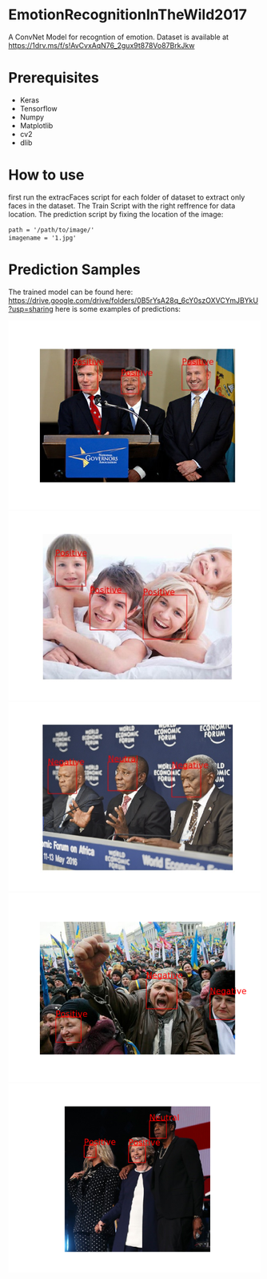 # EmotionRecognitionInTheWild2017
A ConvNet Model for recogntion of emotion.
Dataset is available at https://1drv.ms/f/s!AvCvxAqN76_2gux9t878Vo87BrkJkw

# Prerequisites
- Keras
- Tensorflow
- Numpy
- Matplotlib
- cv2
- dlib

# How to use
first run the extracFaces script for each folder of dataset to extract only faces in the dataset.
The Train Script with the right reffrence for data location.
The prediction script by fixing the location of the image:
```
path = '/path/to/image/'
imagename = '1.jpg'
```
# Prediction Samples
The trained model can be found here: https://drive.google.com/drive/folders/0B5rYsA28q_6cY0szOXVCYmJBYkU?usp=sharing
here is some examples of predictions:
<p align="center">
  <img src="images/2.jpg" />
  <img src="images/3.jpg" />
  <img src="images/4.jpg" />
  <img src="images/5.png" />
  <img src="images/6.png" />
</p>
